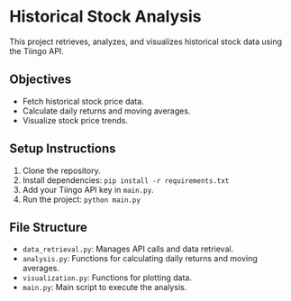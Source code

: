 # Historical Stock Analysis

This project retrieves, analyzes, and visualizes historical stock data using the Tiingo API.

## Objectives

- Fetch historical stock price data.
- Calculate daily returns and moving averages.
- Visualize stock price trends.

## Setup Instructions

1. Clone the repository.
2. Install dependencies: `pip install -r requirements.txt`
3. Add your Tiingo API key in `main.py`.
4. Run the project: `python main.py`

## File Structure

- `data_retrieval.py`: Manages API calls and data retrieval.
- `analysis.py`: Functions for calculating daily returns and moving averages.
- `visualization.py`: Functions for plotting data.
- `main.py`: Main script to execute the analysis.
